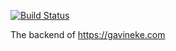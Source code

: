 [![Build Status](https://travis-ci.org/GavinEke/gavineke.github.io.svg?branch=master)](https://travis-ci.org/GavinEke/gavineke.github.io)

The backend of https://gavineke.com
